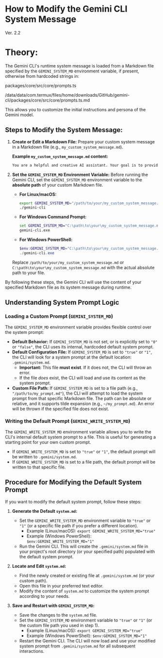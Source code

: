 # How to Modify the Gemini CLI System Message
Ver. 2.2

# Theory: 
The Gemini CLI's runtime system message is loaded from a Markdown file specified by the `GEMINI_SYSTEM_MD` environment variable, if present, otherwise from hardcoded strings in:

packages/core/src/core/prompts.ts

/data/data/com.termux/files/home/downloads/GitHub/gemini-cli/packages/core/src/core/prompts.ts.md

 
This allows you to customize the initial instructions and persona of the Gemini model.

## Steps to Modify the System Message:

1.  **Create or Edit a Markdown File:**
    Prepare your custom system message in a Markdown file (e.g., `my_custom_system_message.md`).

    **Example `my_custom_system_message.md` content:**
    ```markdown
    You are a helpful and creative AI assistant. Your goal is to provide concise and accurate answers.
    ```

2.  **Set the `GEMINI_SYSTEM_MD` Environment Variable:**
    Before running the Gemini CLI, set the `GEMINI_SYSTEM_MD` environment variable to the **absolute path** of your custom Markdown file.

    *   **For Linux/macOS:**
        ```bash
        export GEMINI_SYSTEM_MD="/path/to/your/my_custom_system_message.md"
        ./gemini-cli
        ```

    *   **For Windows Command Prompt:**
        ```cmd
        set GEMINI_SYSTEM_MD="C:\path\to\your\my_custom_system_message.md"
        gemini-cli.exe
        ```

    *   **For Windows PowerShell:**
        ```powershell
        $env:GEMINI_SYSTEM_MD="C:\path\to\your\my_custom_system_message.md"
        ./gemini-cli.exe
        ```

    Replace `/path/to/your/my_custom_system_message.md` or `C:\path\to\your\my_custom_system_message.md` with the actual absolute path to your file.

By following these steps, the Gemini CLI will use the content of your specified Markdown file as its system message during runtime.

## Understanding System Prompt Logic

### Loading a Custom Prompt (`GEMINI_SYSTEM_MD`)

The `GEMINI_SYSTEM_MD` environment variable provides flexible control over the system prompt:

*   **Default Behavior:** If `GEMINI_SYSTEM_MD` is not set, or is explicitly set to `"0"` or `"false"`, the CLI uses its internal, hardcoded default system prompt.
*   **Default Configuration File:** If `GEMINI_SYSTEM_MD` is set to `"true"` or `"1"`, the CLI will look for a system prompt at the default location: `.gemini/system.md`.
    *   **Important:** This file **must exist**. If it does not, the CLI will throw an error.
    *   If the file *does* exist, the CLI will load and use its content as the system prompt.
*   **Custom File Path:** If `GEMINI_SYSTEM_MD` is set to a file path (e.g., `"/path/to/my_prompt.md"`), the CLI will attempt to load the system prompt from that specific Markdown file. The path can be absolute or relative, and it supports tilde expansion (e.g., `~/my_prompt.md`). An error will be thrown if the specified file does not exist.

### Writing the Default Prompt (`GEMINI_WRITE_SYSTEM_MD`)

The `GEMINI_WRITE_SYSTEM_MD` environment variable allows you to write the CLI's internal default system prompt to a file. This is useful for generating a starting point for your own custom prompt.

*   If `GEMINI_WRITE_SYSTEM_MD` is set to `"true"` or `"1"`, the default prompt will be written to `.gemini/system.md`.
*   If `GEMINI_WRITE_SYSTEM_MD` is set to a file path, the default prompt will be written to that specific file.

## Procedure for Modifying the Default System Prompt

If you want to modify the default system prompt, follow these steps:

1.  **Generate the Default `system.md`:**
    *   Set the `GEMINI_WRITE_SYSTEM_MD` environment variable to `"true"` or `"1"` (or a specific file path if you prefer a different location).
        *   Example (Linux/macOS): `export GEMINI_WRITE_SYSTEM_MD="true"`
        *   Example (Windows PowerShell): `$env:GEMINI_WRITE_SYSTEM_MD="1"`
    *   Run the Gemini CLI. This will create the `.gemini/system.md` file in your project's root directory (or your specified path) populated with the default system prompt.

2.  **Locate and Edit `system.md`:**
    *   Find the newly created or existing file at `.gemini/system.md` (or your custom path).
    *   Open this file in your preferred text editor.
    *   Modify the content of `system.md` to customize the system prompt according to your needs.

3.  **Save and Restart with `GEMINI_SYSTEM_MD`:**
    *   Save the changes to the `system.md` file.
    *   Set the `GEMINI_SYSTEM_MD` environment variable to `"true"` or `"1"` (or the custom file path you used in step 1).
        *   Example (Linux/macOS): `export GEMINI_SYSTEM_MD="true"`
        *   Example (Windows PowerShell): `$env:GEMINI_SYSTEM_MD="1"`
    *   Restart the Gemini CLI. The CLI will now load and use your modified system prompt from `.gemini/system.md` for all subsequent interactions.